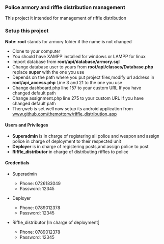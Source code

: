 ### Police armory and riffle distribution management

This project it intended for management of riffle distribution

### Setup this project
<b>Note: root</b> stands for armory folder if the name is not changed
   - Clone to your computer
   - You should have XAMPP installed for windows or LAMPP for linux
   - Import database from <b>root/api/database/armory.sql</b>
   - Change database user to yours from <b>root/api/classes/Database.php</b> replace <b>super</b> with the one you use
   - Depends on the path where you put project files,modify url address in <b>root/api_access.php</b> Line 3 and 21 to the one you use
   - Change dashboard.php line 157 to your custom URL If you have changed default path 
   - Change assignment.php line 275 to your custom URL If you have changed default path 
   - Then,web is set well now setup its android application from www.github.com/themottorw/riffle_distribution_app


#### Users and Privileges

- <b>Superadmin</b> is in charge of registering all police and weapon and assign police in charge of deployment to their respected unit
- <b>Deployer</b> is in charge of registering posts,and assign police to post
- <b>Riffle_distributor</b> in charge of distributing riffles to police
#### Credentials
- Superadmin 
    - Phone: 0726183049
    - Password: 12345
    
- Deployer 
   - Phone: 0789012378
   - Password: 12345

    
- Riffle_distributor [In charge of deployment]
   - Phone: 0789012378
   - Password: 12345
